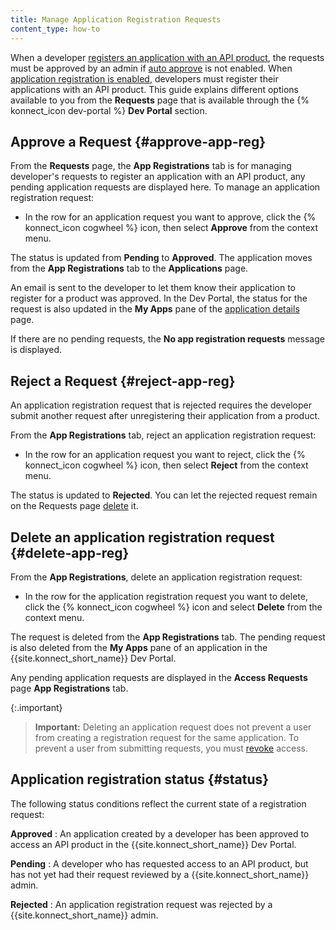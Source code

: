 ```yaml
---
title: Manage Application Registration Requests
content_type: how-to
---
```


When a developer [registers an application with an API product](/konnect/dev-portal/applications/dev-reg-app-service/),
the requests must be approved by an admin if
[auto approve](/konnect/dev-portal/access-and-approval/auto-approve-devs-apps) is not enabled. When
[application registration is enabled](/konnect/dev-portal/applications/enable-app-reg),
developers must register their applications with an API product. This guide explains different options available to you from the **Requests** page that is available through the {% konnect_icon dev-portal %} **Dev Portal** section.

## Approve a Request {#approve-app-reg}

From the **Requests** page, the **App Registrations** tab is for managing developer's requests to register an application with an API product, any pending application requests are
displayed here.
To manage an application registration request:

* In the row for an application request you want to approve, click the {% konnect_icon cogwheel %} icon, then select **Approve** from the context menu.

The status is updated from **Pending** to **Approved**. The application moves
from the **App Registrations** tab to the **Applications** page.

An email is sent to the developer to let them know their application to register
for a product was approved. In the Dev Portal, the status for the request
is also updated in the **My Apps** pane of the
[application details](/konnect/dev-portal/applications/dev-apps#app-details-page) page.

If there are no pending requests, the **No app registration requests** message is displayed.

## Reject a Request {#reject-app-reg}

An application registration request that
is rejected requires the developer submit another request after
unregistering their application from a product.

From the **App Registrations** tab, reject an application registration request:


* In the row for an application request you want to reject, click the {% konnect_icon cogwheel %} icon, then select **Reject** from the context menu.

The status is updated to **Rejected**. You can
let the rejected request remain on the Requests page
[delete](#delete-app-reg) it.


## Delete an application registration request {#delete-app-reg}

From the **App Registrations**, delete an application registration request:

* In the row for the application registration request you want to delete, click the {% konnect_icon cogwheel %} icon and select
   **Delete** from the context menu.

The request is deleted from the **App Registrations** tab. The pending request is also
deleted from the **My Apps** pane of an application in the {{site.konnect_short_name}} Dev Portal.

 Any pending application requests are displayed in the **Access Requests** page **App Registrations** tab.

{:.important}
> **Important:** Deleting an application request does not prevent a user from creating a registration request for the same application.
To prevent a user from submitting requests, you must [revoke](#revoke-dev-access) access.

## Application registration status {#status}

The following status conditions reflect the current state of a registration request:

**Approved**
: An application created by a developer has been approved to access an API product in the {{site.konnect_short_name}} Dev Portal.

**Pending**
: A developer who has requested access to an API product, but has not
yet had their request reviewed by a {{site.konnect_short_name}} admin. 

**Rejected**
: An application registration request was rejected by a {{site.konnect_short_name}} admin.